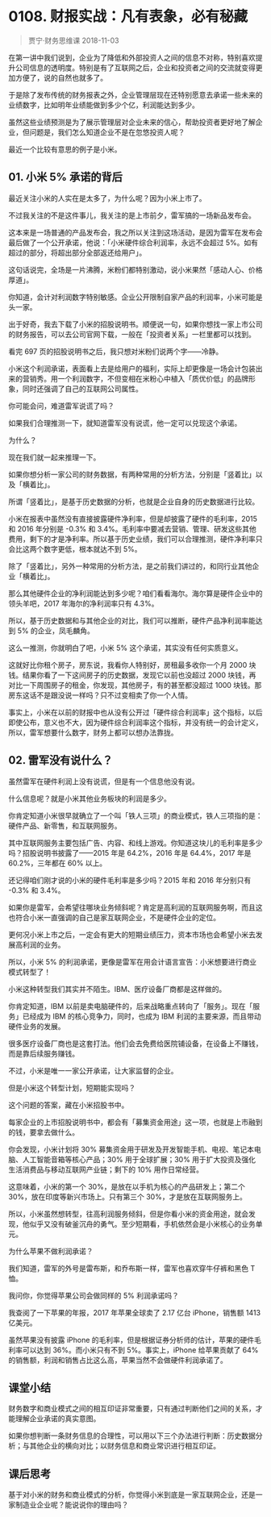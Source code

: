 # 0108. 财报实战：凡有表象，必有秘藏
> 贾宁·财务思维课
2018-11-03

在第一讲中我们说到，企业为了降低和外部投资人之间的信息不对称，特别喜欢提升公司信息的透明度。特别是有了互联网之后，企业和投资者之间的交流就变得更加方便了，说的自然也就多了。

于是除了发布传统的财务报表之外，企业管理层现在还特别愿意去承诺一些未来的业绩数字，比如明年业绩能做到多少个亿，利润能达到多少。

虽然这些业绩预测是为了展示管理层对企业未来的信心，帮助投资者更好地了解企业，但问题是，我们怎么知道企业不是在忽悠投资人呢？

最近一个比较有意思的例子是小米。

## 01. 小米 5% 承诺的背后

最近关注小米的人实在是太多了，为什么呢？因为小米上市了。

不过我关注的不是这件事儿，我关注的是上市前夕，雷军搞的一场新品发布会。

这本来是一场普通的产品发布会，我之所以关注到这场活动，是因为雷军在发布会最后做了一个公开承诺，他说：「小米硬件综合利润率，永远不会超过 5%。如有超过的部分，将超出部分全部返还给用户」。

这句话说完，全场是一片沸腾，米粉们都特别激动，说小米果然「感动人心、价格厚道」。

你知道，会计对利润数字特别敏感。企业公开限制自家产品的利润率，小米可能是头一家。

出于好奇，我去下载了小米的招股说明书。顺便说一句，如果你想找一家上市公司的财务报告，可以去公司官网下载，一般在「投资者关系」一栏里都可以找到。

看完 697 页的招股说明书之后，我只想对米粉们说两个字——冷静。

小米这个利润承诺，表面看上去是给用户的福利，实际上却更像是一场会计包装出来的营销秀。用一个利润数字，不但变相在米粉心中植入「质优价低」的品牌形象，同时还强调了自己的互联网公司属性。

你可能会问，难道雷军说谎了吗？

如果我们合理推测一下，就知道雷军没有说谎，他一定可以兑现这个承诺。

为什么？

现在我们就一起来推理一下。

如果你想分析一家公司的财务数据，有两种常用的分析方法，分别是「竖着比」以及「横着比」。

所谓「竖着比」，是基于历史数据的分析，也就是企业自身的历史数据进行比较。

小米在报表中虽然没有直接披露硬件净利率，但是却披露了硬件的毛利率，2015 和 2016 年分别是 -0.3% 和 3.4%。毛利率中要减去营销、管理、研发这些其他费用，剩下的才是净利率。所以基于历史业绩，我们可以合理推测，硬件净利率只会比这两个数字更低，根本就达不到 5%。

除了「竖着比」，另外一种常用的分析方法，是之前我们讲过的，和同行业其他企业「横着比」。

那么其他硬件企业的净利润能达到多少呢？咱们看看海尔。海尔算是硬件企业中的领头羊吧，2017 年海尔的净利润率只有 4.3%。

所以，基于历史数据和与其他企业的对比，我们可以推断，硬件产品净利润率能达到 5% 的企业，凤毛麟角。

这么一推测，你就明白了吧，小米 5% 这个承诺，其实没有任何实质意义。

这就好比你租个房子，房东说，我看你人特别好，房租最多收你一个月 2000 块钱。结果你看了一下这间房子的历史数据，发现它以前也没超过 2000 块钱，再对比一下周围房子的租金，你发现，其他房子，有的甚至都没超过 1000 块钱。那房东这话不是跟没说一样吗？只不过变相卖了你一个人情。

事实上，小米在以前的财报中也从没有公开过「硬件综合利润率」这个指标，以后即使公布，意义也不大，因为硬件综合利润率这个指标，并没有统一的会计定义，所以，雷军想要什么数字，财务上都可以想办法靠拢。

## 02. 雷军没有说什么？

虽然雷军在硬件利润上没有说谎，但是有一个信息他没有说。

什么信息呢？就是小米其他业务板块的利润是多少。

你肯定知道小米很早就确立了一个叫「铁人三项」的商业模式，铁人三项指的是：硬件产品、新零售，和互联网服务。

其中互联网服务主要包括广告、内容、和线上游戏。你知道这块儿的毛利率是多少吗？招股说明书披露了——2015 年是 64.2%，2016 年是 64.4%，2017 年是 60.2%，三年都在 60% 以上。

还记得咱们刚才说的小米的硬件毛利率是多少吗？2015 年和 2016 年分别只有 -0.3% 和 3.4%。

如果你是雷军，会希望往哪块业务倾斜呢？肯定是高利润的互联网服务啊，而且这也符合小米一直强调的自己是家互联网企业，不是硬件企业的定位。

更何况小米上市之后，一定会有更大的短期业绩压力，资本市场也会希望小米去发展高利润的业务。

所以，小米 5% 的利润承诺，更像是雷军在用会计语言宣告：小米想要进行商业模式转型了！

小米这种转型我们其实并不陌生。IBM、医疗设备厂商都是这样做的。

你肯定知道，IBM 以前是卖电脑硬件的，后来战略重点转向了「服务」。现在「服务」已经成为 IBM 的核心竞争力，同时，也成为 IBM 利润的主要来源，而且带动硬件业务的发展。

很多医疗设备厂商也是这套打法。他们会去免费给医院铺设备，在设备上不赚钱，而是靠后续服务赚钱。

不过，小米是唯一一家公开承诺，让大家监督的企业。

但是小米这个转型计划，短期能实现吗？

这个问题的答案，藏在小米招股书中。

每家企业的上市招股说明书中，都会有「募集资金用途」这一项，也就是上市融到的钱，要拿去做什么。

你会发现，小米计划将 30% 募集资金用于研发及开发智能手机、电视、笔记本电脑、人工智能音箱等核心产品；30% 用于全球扩展；30% 用于扩大投资及强化生活消费品与移动互联网产业链；剩下的 10% 用作日常经营。

这意味着，小米的第一个 30%，是放在以手机为核心的产品研发上；第二个 30%，放在印度等新兴市场上。只有第三个 30%，才是放在互联网服务上。

所以，小米虽然想转型，往高利润服务倾斜，但是你看小米的资金用途，就会发现，他似乎又没有破釜沉舟的勇气。至少短期看，手机依然会是小米核心的业务单元。

为什么苹果不做利润承诺？

我们知道，雷军的外号是雷布斯，和乔布斯一样，雷军也喜欢穿牛仔裤和黑色 T 恤。

我问你，你觉得苹果公司会做同样的 5% 利润承诺吗？

我查阅了一下苹果的年报，2017 年苹果全球卖了 2.17 亿台 iPhone，销售额 1413 亿美元。

虽然苹果没有披露 iPhone 的毛利率，但是根据证券分析师的估计，苹果的硬件毛利率可以达到 36%。而小米只有不到 5%。事实上，iPhone 给苹果贡献了 64% 的销售额，利润和销售占比这么高，苹果当然不会做硬件利润承诺了。

## 课堂小结

财务数字和商业模式之间的相互印证非常重要，只有通过判断他们之间的关系，才能理解企业承诺的真实意图。

如果你想判断一条财务信息的合理性，可以用以下三个办法进行判断：历史数据分析；与其他企业的横向对比；以财务信息和商业常识进行相互印证。

## 课后思考

基于对小米的财务和商业模式的分析，你觉得小米到底是一家互联网企业，还是一家制造业企业呢？能说说你的理由吗？


